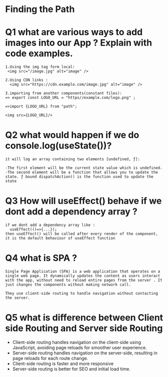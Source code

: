 # Finding the Path 

# Q1 what are various ways to add images into our App ? Explain with code examples.

    1.Using the img tag form local:
     <img src="/image.jpg" alt="image" />
    
    2.Using CDN links :
      <img src="https://cdn.example.com/image.jpg" alt="image" />
    
    3.importing from another components(constant files):
    => export const LOGO_URL = "https//example.com/logo.png" ;

    =>import {LOGO_URL} from "path";

    <img src={LOGO_URL}/>
     

# Q2 what would happen if we do console.log(useState())? 
     
    it will log an array containing two elements [undefined, ƒ]:

    -The first element will be the current state value which is undefined.
    -The second element will be a function that allows you to update the state. ƒ bound dispatchAction() is the function used to update the state 

# Q3 How will useEffect() behave if we dont add a dependency array ?
     
    if we dont add a dependency array like :
      useEffect(()=>{...});
    then useEffect() will be called after every render of the component, it is the default behaviour of useEffect function

# Q4 what is SPA ?

    Single Page Application (SPA) is a web application that operates on a single web page. It dynamically updates the content as users interact with the app, without need to reload entire pages from the server . It just changes the components without making network call. 

    They use client-side routing to handle navigation without contacting the server.

# Q5 what is difference between Client side Routing and Server side Routing
   
   - Client-side routing handles navigation on the client-side using JavaScript, avoiding page reloads for smoother user experience.
   - Server-side routing handles navigation on the server-side, resulting in page reloads for each route change.
   - Client-side routing is faster and more responsive
   - Server-side routing is better for SEO and initial load time.